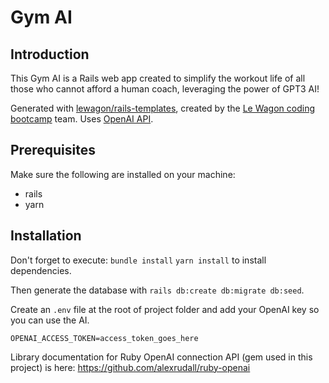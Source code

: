 # Gym AI

## Introduction

This Gym AI is a Rails web app created to simplify the workout life of all those who cannot afford a human coach, leveraging the power of GPT3 AI!

Generated with [lewagon/rails-templates](https://github.com/lewagon/rails-templates), created by the [Le Wagon coding bootcamp](https://www.lewagon.com)
team. Uses [OpenAI API](https://beta.openai.com/overview).

## Prerequisites

Make sure the following are installed on your machine:
- rails
- yarn

## Installation

Don't forget to execute: `bundle install` `yarn install` to install dependencies.

Then generate the database with `rails db:create db:migrate db:seed`.

Create an `.env` file at the root of project folder and add your OpenAI key so you can use the AI.

`OPENAI_ACCESS_TOKEN=access_token_goes_here`

Library documentation for Ruby OpenAI connection API (gem used in this project) is here: https://github.com/alexrudall/ruby-openai
